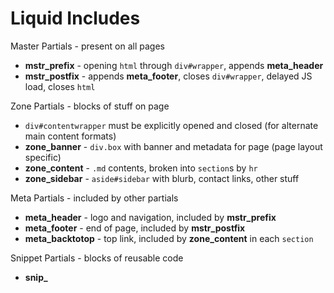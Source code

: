 # Liquid Includes

Master Partials - present on all pages
 - **mstr_prefix** - opening `html` through `div#wrapper`, appends **meta_header**
 - **mstr_postfix** - appends **meta_footer**, closes `div#wrapper`, delayed JS load, closes `html`
 
Zone Partials - blocks of stuff on page
 - `div#contentwrapper` must be explicitly opened and closed (for alternate main content formats)
 - **zone_banner** - `div.box` with banner and metadata for page (page layout specific)
 - **zone_content** - `.md` contents, broken into `section`s by `hr`
 - **zone_sidebar** - `aside#sidebar` with blurb, contact links, other stuff

Meta Partials - included by other partials
 - **meta_header** - logo and navigation, included by **mstr_prefix**
 - **meta_footer** - end of page, included by **mstr_postfix**
 - **meta_backtotop** - top link, included by **zone_content** in each `section`

Snippet Partials - blocks of reusable code
 - **snip_**

